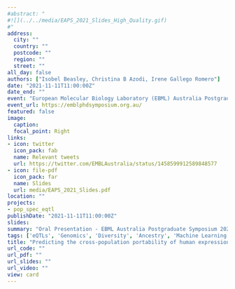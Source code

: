 ```yaml
---
#abstract: "
#![](../../media/EAPS_2021_Slides_High_Quality.gif)
#"
address:
  city: ""
  country: ""
  postcode: ""
  region: ""
  street: ""
all_day: false
authors: ["Isobel Beasley, Christina B Azodi, Irene Gallego Romero"]
date: "2021-11-11T11:00:00Z"
date_end: ""
event: "European Molecular Biology Laboratory (EBML) Australia Postgraduate Symposium"
event_url: https://emblphdsymposium.org.au/
featured: false
image: 
  caption: 
  focal_point: Right
links:
- icon: twitter
  icon_pack: fab
  name: Relevant tweets
  url: https://twitter.com/EMBLAustralia/status/1458599912589848577
- icon: file-pdf
  icon_pack: far
  name: Slides
  url: media/EAPS_2021_Slides.pdf
location: ""
projects: 
- pop_spec_eqtl
publishDate: "2021-11-11T11:00:00Z"
slides: 
summary: "Oral Presentation - EBML Australia Postgraduate Symposium 2021"
tags: ['eQTLs', 'Genomics', 'Diversity', 'Ancestry', 'Machine Learning']
title: "Predicting the cross-population portability of human expression quantitative trait loci (eQTLs) "
url_code: ""
url_pdf: ""
url_slides: ""
url_video: ""
view: card
---
```

